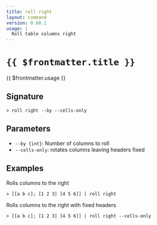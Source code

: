 ```yaml
---
title: roll right
layout: command
version: 0.60.1
usage: |
  Roll table columns right
---
```


# `{{ $frontmatter.title }}`

<div style='white-space: pre-wrap;'>{{ $frontmatter.usage }}</div>

## Signature

`> roll right --by --cells-only`

## Parameters

- `--by {int}`: Number of columns to roll
- `--cells-only`: rotates columns leaving headers fixed

## Examples

Rolls columns to the right

```shell
> [[a b c]; [1 2 3] [4 5 6]] | roll right
```

Rolls columns to the right with fixed headers

```shell
> [[a b c]; [1 2 3] [4 5 6]] | roll right --cells-only
```
